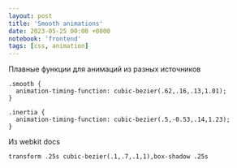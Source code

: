 ```yaml
---
layout: post
title: 'Smooth animations'
date: 2023-05-25 00:00 +0000
notebook: 'frontend'
tags: [css, animation]
---
```

Плавные функции для анимаций из разных источников

```
.smooth {
  animation-timing-function: cubic-bezier(.62,.16,.13,1.01);
}
```

```
.inertia {
  animation-timing-function: cubic-bezier(.5,-0.53,.14,1.23);
}
```

Из webkit docs
```
transform .25s cubic-bezier(.1,.7,.1,1),box-shadow .25s
```